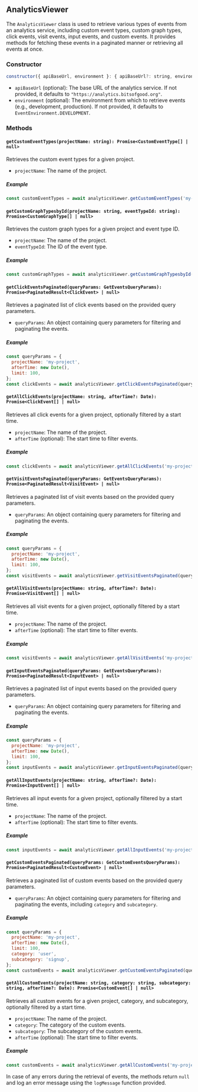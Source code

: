## AnalyticsViewer

The `AnalyticsViewer` class is used to retrieve various types of events from an analytics service, including custom event types, custom graph types, click events, visit events, input events, and custom events. It provides methods for fetching these events in a paginated manner or retrieving all events at once.

### Constructor

```javascript
constructor({ apiBaseUrl, environment }: { apiBaseUrl?: string, environment?: EventEnvironment })
```

- `apiBaseUrl` (optional): The base URL of the analytics service. If not provided, it defaults to `"https://analytics.bitsofgood.org"`.
- `environment` (optional): The environment from which to retrieve events (e.g., development, production). If not provided, it defaults to `EventEnvironment.DEVELOPMENT`.

### Methods

#### `getCustomEventTypes(projectName: string): Promise<CustomEventType[] | null>`

Retrieves the custom event types for a given project.

- `projectName`: The name of the project.

##### Example

```javascript
const customEventTypes = await analyticsViewer.getCustomEventTypes('my-project');
```

#### `getCustomGraphTypesbyId(projectName: string, eventTypeId: string): Promise<CustomGraphType[] | null>`

Retrieves the custom graph types for a given project and event type ID.

- `projectName`: The name of the project.
- `eventTypeId`: The ID of the event type.

##### Example

```javascript
const customGraphTypes = await analyticsViewer.getCustomGraphTypesbyId('my-project', 'event123');
```

#### `getClickEventsPaginated(queryParams: GetEventsQueryParams): Promise<PaginatedResult<ClickEvent> | null>`

Retrieves a paginated list of click events based on the provided query parameters.

- `queryParams`: An object containing query parameters for filtering and paginating the events.

##### Example

```javascript
const queryParams = {
  projectName: 'my-project',
  afterTime: new Date(),
  limit: 100,
};
const clickEvents = await analyticsViewer.getClickEventsPaginated(queryParams);
```

#### `getAllClickEvents(projectName: string, afterTime?: Date): Promise<ClickEvent[] | null>`

Retrieves all click events for a given project, optionally filtered by a start time.

- `projectName`: The name of the project.
- `afterTime` (optional): The start time to filter events.

##### Example

```javascript
const clickEvents = await analyticsViewer.getAllClickEvents('my-project', new Date('2023-04-01'));
```

#### `getVisitEventsPaginated(queryParams: GetEventsQueryParams): Promise<PaginatedResult<VisitEvent> | null>`

Retrieves a paginated list of visit events based on the provided query parameters.

- `queryParams`: An object containing query parameters for filtering and paginating the events.

##### Example

```javascript
const queryParams = {
  projectName: 'my-project',
  afterTime: new Date(),
  limit: 100,
};
const visitEvents = await analyticsViewer.getVisitEventsPaginated(queryParams);
```

#### `getAllVisitEvents(projectName: string, afterTime?: Date): Promise<VisitEvent[] | null>`

Retrieves all visit events for a given project, optionally filtered by a start time.

- `projectName`: The name of the project.
- `afterTime` (optional): The start time to filter events.

##### Example

```javascript
const visitEvents = await analyticsViewer.getAllVisitEvents('my-project', new Date('2023-04-01'));
```

#### `getInputEventsPaginated(queryParams: GetEventsQueryParams): Promise<PaginatedResult<InputEvent> | null>`

Retrieves a paginated list of input events based on the provided query parameters.

- `queryParams`: An object containing query parameters for filtering and paginating the events.

##### Example

```javascript
const queryParams = {
  projectName: 'my-project',
  afterTime: new Date(),
  limit: 100,
};
const inputEvents = await analyticsViewer.getInputEventsPaginated(queryParams);
```

#### `getAllInputEvents(projectName: string, afterTime?: Date): Promise<InputEvent[] | null>`

Retrieves all input events for a given project, optionally filtered by a start time.

- `projectName`: The name of the project.
- `afterTime` (optional): The start time to filter events.

##### Example

```javascript
const inputEvents = await analyticsViewer.getAllInputEvents('my-project', new Date('2023-04-01'));
```

#### `getCustomEventsPaginated(queryParams: GetCustomEventsQueryParams): Promise<PaginatedResult<CustomEvent> | null>`

Retrieves a paginated list of custom events based on the provided query parameters.

- `queryParams`: An object containing query parameters for filtering and paginating the events, including `category` and `subcategory`.

##### Example

```javascript
const queryParams = {
  projectName: 'my-project',
  afterTime: new Date(),
  limit: 100,
  category: 'user',
  subcategory: 'signup',
};
const customEvents = await analyticsViewer.getCustomEventsPaginated(queryParams);
```

#### `getAllCustomEvents(projectName: string, category: string, subcategory: string, afterTime?: Date): Promise<CustomEvent[] | null>`

Retrieves all custom events for a given project, category, and subcategory, optionally filtered by a start time.

- `projectName`: The name of the project.
- `category`: The category of the custom events.
- `subcategory`: The subcategory of the custom events.
- `afterTime` (optional): The start time to filter events.

##### Example

```javascript
const customEvents = await analyticsViewer.getAllCustomEvents('my-project', 'user', 'signup', new Date('2023-04-01'));
```

In case of any errors during the retrieval of events, the methods return `null` and log an error message using the `logMessage` function provided.